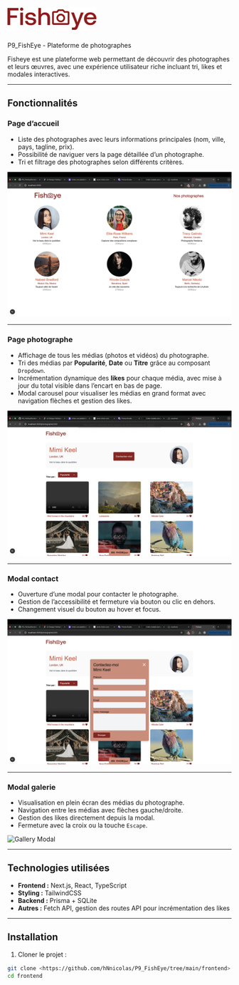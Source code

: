 # ![Logo Fisheye](https://github.com/hNnicolas/P9_FishEye/blob/main/frontend/public/logo.png)
 P9_FishEye - Plateforme de photographes

Fisheye est une plateforme web permettant de découvrir des photographes et leurs œuvres, avec une expérience utilisateur riche incluant tri, likes et modales interactives.

---

## Fonctionnalités

### Page d’accueil
- Liste des photographes avec leurs informations principales (nom, ville, pays, tagline, prix).
- Possibilité de naviguer vers la page détaillée d’un photographe.
- Tri et filtrage des photographes selon différents critères.  

![Homepage](public/screenshot/homepage.png)

---

### Page photographe
- Affichage de tous les médias (photos et vidéos) du photographe.
- Tri des médias par **Popularité**, **Date** ou **Titre** grâce au composant `Dropdown`.
- Incrémentation dynamique des **likes** pour chaque média, avec mise à jour du total visible dans l’encart en bas de page.
- Modal carousel pour visualiser les médias en grand format avec navigation flèches et gestion des likes.

![Photographer Page](public/screenshot/photographer_page.png)  

---

### Modal contact
- Ouverture d’une modal pour contacter le photographe.
- Gestion de l’accessibilité et fermeture via bouton ou clic en dehors.
- Changement visuel du bouton au hover et focus.

![Contact Modal](public/screenshot/contact-modal.png)

---

### Modal galerie
- Visualisation en plein écran des médias du photographe.
- Navigation entre les médias avec flèches gauche/droite.
- Gestion des likes directement depuis la modal.
- Fermeture avec la croix ou la touche `Escape`.

![Gallery Modal](public/screenshot/galery-modal.png)

---

## Technologies utilisées

- **Frontend :** Next.js, React, TypeScript
- **Styling :** TailwindCSS
- **Backend :** Prisma + SQLite
- **Autres :** Fetch API, gestion des routes API pour incrémentation des likes

---

## Installation

1. Cloner le projet :
```bash
git clone <https://github.com/hNnicolas/P9_FishEye/tree/main/frontend>
cd frontend


